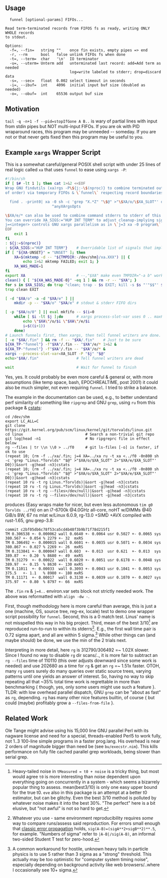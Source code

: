 Usage
-----
```
  funnel [optional-params] FIFOs...

Read term-terminated records from FIFOS fs as ready, writing ONLY WHOLE records
to stdout.

Options:
  -f=, --fin=   string ""    once fin exists, empty pipes => end
  -r, --rm      bool   false unlink FIFOs fs when done
  -t=, --term=  char   '\n'  IO terminator
  -u=, --uterm= Unterm add   unterminated last record: add=Add term as needed
                             log=write labeled to stderr; drop=discard data
  -s=, --sec=   float  0.002 select timeout in seconds
  -i=, --ibuf=  int    4096  initial input buf size (doubled as needed)
  -o=, --obuf=  int    65536 output buf size
```

Motivation
----------
`tail -q -n+1 -f --pid=stopIfGone A B..` is wary of partial lines with input
from stdin pipes but NOT multi-input FIFOs.  If you are ok with PID wraparound
races, this program may be unneeded -- someday.  If you are not or that never
gets fixed then this program may be useful to you.

Example `xargs` Wrapper Script
------------------------------
This is a somewhat careful/general POSIX shell script with under 25 lines of
real logic called `xa` that uses `funnel` to ease using `xargs -P`:
```sh
#!/bin/sh
if [ $# -lt 1 ]; then cat 1>&2 <<EOF
Wrap GNU findutils (xa)rgs -P\${j:-\$(nproc)} to combine terminated outputs (out
of order) via temporary FIFOs & \`funnel\` respecting record boundaries.  E.g.:

  find . -print0| xa -0 sh -c 'grep "X.*Z" "\$@" >"\$XA/o/\$XA_SLOT"' d0 |sort
                     ^anyXArgsOpts

\$XA/e/* can also be used to combine command stderrs to stderr of this script.
You can override XA_SIGS:="HUP INT TERM" to adjust cleanup-implying signals.
j=<integer> controls GNU xargs parallelism as in \`j=3 xa -0 program\`.
EOF
    exit 1
fi
: ${j:=$(nproc)}
: ${XA_SIGS:="HUP INT TERM"}    # Overridable list of signals that imply cleanup
if [ "${XA-UNSET}" = "UNSET" ]; then
    XA=$(mktemp -d -- "${TMPDIR:-/dev/shm}/xa.XXX") || {
        echo 1>&2 mktemp FAILED; exit 1; }
    XA_WAS_MADE=1
fi
export XA                       # --,"$XA" make even TMPDIR="-a b" work
clean() { [ "${XA_WAS_MADE-0}" -eq 1 ] && rm -r -- "$XA"; }
for s in $XA_SIGS; do trap "clean; trap - $s EXIT; kill -s $s "'"$$"' $s; done
trap clean EXIT

[ -d "$XA/o" -a -d "$XA/e" ] ||
    mkdir -p -- "$XA/o" "$XA/e" # stdout & stderr FIFO dirs

[ -p "$XA/o/0" ] || eval mkfifo -- $(i=0
    while [ $i -lt $j ];do      # xargs process-slot-var uses 0 .. maxProc-1
        echo \"$XA\"/o/$i \"$XA\"/e/$i
        i=$((i+1))
    done)
# Launch funnels first, then xargs, then tell funnel writers are done.
[ -e "$XA/.fin" ] && rm -f -- "$XA/.fin"    # Just to be sure
${XA_TP-"funnel"} -f"$XA"/.fin -- "$XA"/e/* 1>&2 &
${XA_TP-"funnel"} -f"$XA"/.fin -- "$XA"/o/* &
xargs --process-slot-var=XA_SLOT -P "$j" "$@"
echo>"$XA/.fin"                 # Tell funnel writers are dead

wait                            # Wait for funnel to finish
```
Yes, yes.  It could probably be even more careful & general or, with more
assumptions (like temp space, bash, EPOCHREALTIME, post 2001) it could also be
much simpler, not even requiring `funnel`.  I tried to strike a balance.

The example in the documentation can be used, e.g., to better understand perf
similarity of something like `ripgrep` and GNU `grep`, using `ru` from this
package & [cstats](https://github.com/c-blake/adix/blob/master/util/cstats.nim):
```
cd /dev/shm
export LC_ALL=C
git clone https://git.kernel.org/pub/scm/linux/kernel/git/torvalds/linux.git
cd linux                            # Search a non-trivial git repo
git log|head -n1                    # No ripgreprc file in effect below
rg --files | tr \\n \\0 > ../f0     # git ls-files [-o] is faster, if ok to use
(repeat 10; {rm -f ../xa/.fin; j=4 XA=../xa ru -t xa <../f0 -0n800 sh -c 'grep "Linus.*Torvlds" "$@" >"$XA/o/$XA_SLOT" 2>"$XA/e/$XA_SLOT"' D0})|&sort -g|head -n3|cstats
(repeat 10; {rm -f ../xa/.fin; j=4 XA=../xa ru -t xa <../f0 -0n800 sh -c 'grep "Linus.*Torvlds" "$@" >"$XA/o/$XA_SLOT" 2>"$XA/e/$XA_SLOT"' D0})|&sort -g|head -n3|cstats
(repeat 10 ru -t rg Linus.*Torvlds)|&sort -g|head -n3|cstats
(repeat 10 ru -t rg Linus.*Torvlds)|&sort -g|head -n3|cstats
(repeat 10 ru -t rg --files>/dev/null)|&sort -g|head -n3|cstats
(repeat 10 ru -t rg --files>/dev/null)|&sort -g|head -n3|cstats
```
produces {Easy wraps make for nicer, but even less autonomous `tim g0 Torvlds
../f0`} on an i7-6700k @4.0GHz all-core, noHT w/DIMMs @40 GiB/s BW, 67 ns mlat
w/Linux 6.0.9, rg-13.0 +SIMD +AVX compiled with rust-1.65, gnu grep-3.8:
```
commit c2bf05db6c78f53ca5cd4b48f3b9b71f78d215f1
TM 0.306538 +- 0.000062 wall 0.6640 +- 0.0064 usr 0.5027 +- 0.0065 sys 380.567 +- 0.054 % 2279 +- 32  mxRS
TM 0.306492 +- 0.000015 wall 0.6601 +- 0.0035 usr 0.5071 +- 0.0034 sys 380.867 +- 0.027 % 2269 +- 26  mxRS
TM 0.313841 +- 0.000047 wall 0.603  +- 0.013  usr 0.621  +- 0.013  sys 389.87  +- 0.20  % 8680 +- 49  mxRS
TM 0.31279  +- 0.00022  wall 0.6020 +- 0.0051 usr 0.6178 +- 0.0048 sys 389.97  +- 0.15  % 8630 +- 130 mxRS
TM 0.11011  +- 0.00033  wall 0.3093 +- 0.0043 usr 0.1041 +- 0.0053 sys 375.5   +- 1.1   % 8980 +- 180 mxRS
TM 0.11171  +- 0.00017  wall 0.3130 +- 0.0039 usr 0.1070 +- 0.0027 sys 375.97  +- 0.80  % 8797 +- 66  mxRS
```
The `.fin` `rm` & `j=4..` environ.var sets block not strictly needed work.  The
above was reformatted with `align -dw -`.

First, though methodology here is more careful than average, this is just a one
(machine, OS, source tree, reg-ex, locale) test to demo one wrapper script
possibility for `funnel`.  Second, this is a 0 match test.  Linus' name is not
misspelled this way in his big project.  Third, mean of the best 3/10[^1] are
reproduced run-to-run to within its stderrs[^2].  E.g., the first wall time pair
is 0.72 sigma apart, and all are within 5 sigma.[^3] While other things can (and
maybe should) be done, we use the min of the 2 trials next.

Interpreting in more detail, here `rg` is 312790/306492 =~ 1.02X slower.  Since
I found no way to disable `rg` dir scans/.., it is more fair to subtract an `rg
--files` time of 110110 (this over adjusts downward since some work is needed)
and use 202680 as a time for `rg` & get an `rg` =~ 1.51x faster.  OTOH, many
`rg` users surely do many queries over static source trees, varying patterns
until one yields an answer of interest.  So, having no way to skip repeating all
that ~35% total time work is regrettable in more than benchmarking { though,
yes, only some users might use such a feature }.  TLDR: with low overhead
parallel dispatch, GNU `grep` can be "about as fast" as `rg`, depending.  `rg`
has many other nice features builtin, of course { but could (maybe) profitably
grow a `--files-from-file` }.

Related Work
------------
Ole Tange might advise using his 15,000 line GNU parallel Perl with its nagware
license and need for a special, threads-enabled Perl5 to work fully, not 1..3
100-line simple programs in a faster prog.lang.  His overhead is near 2 orders
of magnitude bigger than need be (see `bu/execstr.nim`).  This kills performance
on fully file cached parallel grep workloads, being slower than serial grep.

[^1]: Heavy-tailed noise in `tMeasured = t0 + noise` is a tricky thing, but most
would agree `t0` is more interesting than noise dependent upon everything going
on concurrently in a system - which seems a bizarrely popular thing to assess.
mean(best3/10) is only one easy upper bound for the true t0.  `eve` also in this
package is an attempt at a better t0 estimator, but can be glitchy.  Even the
best 3/10 method is polluted by whatever noise makes it into the best 30%. "The
perfect" here is a bit elusive, but "not awful" is not so hard to get.

[^2]: Whatever you use - same environment reproducibility requires *some* way to
compare runs/assess said reproduction.  For errors small enough that [classic
error propagation](https://en.wikipedia.org/wiki/Propagation_of_uncertainty)
holds, `sig(A-B)=(sigA**2+sigB**2)**.5`, for example.  "Numbers of sigma" refer
to `|A-B|/sig(A-B)`, an informal two-sided Student T test for zero-hood.

[^3]: A common workaround for hostile, unknown heavy tails in particle physics
is to use 5 rather than 3 sigma as a "strong" threshold.  This actually may be
too optimistic for "computer system timing noise", especially depending on
background activity like web browsers/..where I occasionally see 10+ sigma.
